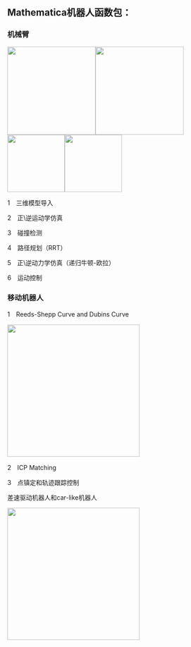 ## Mathematica机器人函数包：

### 机械臂

<img src="https://github.com/robinvista/Mathematica/blob/master/gif/1.gif" height="200" /><img src="https://github.com/robinvista/Mathematica/blob/master/gif/6.gif" height="200" /><img src="https://github.com/robinvista/Mathematica/blob/master/gif/3.gif" height="130" /><img src="https://github.com/robinvista/Mathematica/blob/master/gif/2.gif" height="130" />


1　三维模型导入

2　正\逆运动学仿真

3　碰撞检测

4　路径规划（RRT）

5　正\逆动力学仿真（递归牛顿-欧拉）

6　运动控制

### 移动机器人

1　Reeds-Shepp Curve and Dubins Curve

<img src="https://raw.githubusercontent.com/robinvista/Mathematica/master/gif/5-1.gif" height="300" />

2　ICP Matching

3　点镇定和轨迹跟踪控制

   差速驱动机器人和car-like机器人
   
<img src="https://github.com/robinvista/Mathematica/blob/master/gif/RVC%E5%B7%AE%E5%88%86.gif" height="300" />
